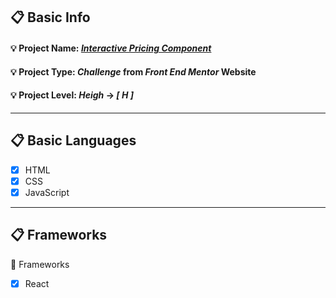 ## :clipboard: Basic Info
  #### :bulb: Project Name: [***Interactive Pricing Component***](https://a7m3d000.github.io/H--Interactive-Pricing-Component/)
  #### :bulb: Project Type: ***Challenge*** from ***Front End Mentor*** Website 
  #### :bulb: Project Level: ***Heigh*** -> ***[ H ]***

---

## :clipboard: Basic Languages
 - [x] HTML
 - [x] CSS
 - [x] JavaScript

---

## :clipboard: Frameworks
 :pushpin: Frameworks
   - [x] React


